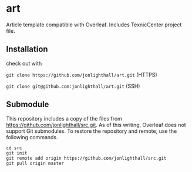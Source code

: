 # art
Article template compatible with Overleaf.
Includes TexnicCenter project file.

## Installation
check out with

`git clone https://github.com/jonlighthall/art.git` (HTTPS)

`git clone git@github.com:jonlighthall/art.git` (SSH)

## Submodule
This repository includes a copy of the files from https://github.com/jonlighthall/src.git.
As of this writing, Overleaf does not support Git submodules.
To restore the repository and remote, use the following commands.
```
cd src
git init
git remote add origin https://github.com/jonlighthall/src.git
git pull origin master

```